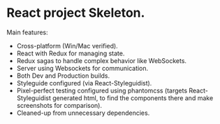 # React project Skeleton.

Main features:
- Cross-platform (Win/Mac verified).
- React with Redux for managing state.
- Redux sagas to handle complex behavior like WebSockets.
- Server using Websockets for communication.
- Both Dev and Production builds.
- Styleguide configured (via React-Styleguidist).
- Pixel-perfect testing configured using phantomcss (targets React-Styleguidist generated html, to find the components there and make screenshots for comparison).
- Cleaned-up from unnecessary dependencies.